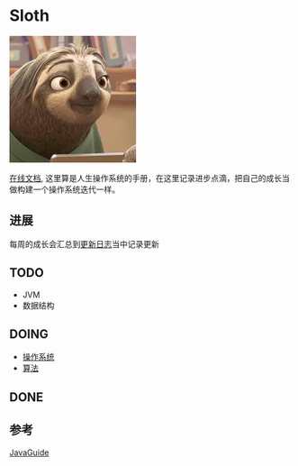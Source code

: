 # Sloth
![An image](../public/img/sloth.jpeg)
<!-- ![Image from alias](~@img/sloth.jpeg) -->

[在线文档](https://felix9ia.github.io/sloth/), 这里算是人生操作系统的手册，在这里记录进步点滴，把自己的成长当做构建一个操作系统迭代一样。

## 进展

每周的成长会汇总到[更新日志](./log/README.md)当中记录更新

## TODO

- JVM
- 数据结构
## DOING

- [操作系统](./system/README.md)
- [算法](./algorithm/README.md)

## DONE




## 参考
[JavaGuide](https://snailclimb.gitee.io/javaguide/#/)

